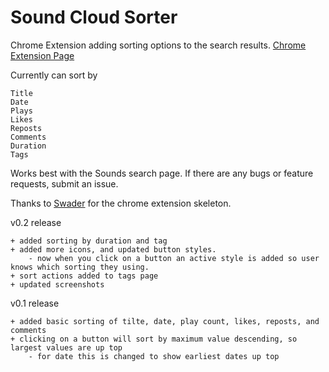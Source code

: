 Sound Cloud Sorter
================

Chrome Extension adding sorting options to the search results.
[Chrome Extension Page](https://chrome.google.com/webstore/detail/soundcloud-sorter/nligpjaegfdmckodpadnlhpbjimpiclp)

Currently can sort by

	Title
	Date
	Plays
	Likes
	Reposts
	Comments
	Duration
	Tags
	
Works best with the Sounds search page. If there are any bugs or feature requests, submit an issue.

Thanks to [Swader](https://github.com/Swader/ChromeSkel_a) for the chrome extension skeleton.

v0.2 release

	+ added sorting by duration and tag
	+ added more icons, and updated button styles. 
		- now when you click on a button an active style is added so user knows which sorting they using.
	+ sort actions added to tags page
	+ updated screenshots

v0.1 release

	+ added basic sorting of tilte, date, play count, likes, reposts, and comments
	+ clicking on a button will sort by maximum value descending, so largest values are up top
		- for date this is changed to show earliest dates up top

